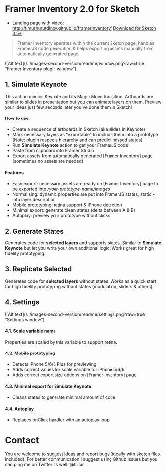 # Framer Inventory 2.0 for Sketch
- Landing page with video: http://timurnurutdinov.github.io/framerinventory/
<a href="https://github.com/">Download for Sketch 3.5+</a>

>Framer Inventory operates within the current Sketch page, handles FramerJS code generation & helps exporting assets manually from automatically generated page.

![Alt text](/../images-second-version/readme/window.png?raw=true “Framer Inventory plugin window”)

## 1. Simulate Keynote
This action mimics Keynote and its Magic Move transition. Artboards are similar to slides in presentation but you can animate layers on them. Preview your ideas just few seconds later you’ve done them in Sketch!

#### How to use
- Create a sequence of artboards in Sketch (aka slides in Keynote)
- Mark necessary layers as “exportable” to include them into a prototype (Note: plugin respects hierarchy and can predict missed states)
- Run **Simulate Keynote** action to get your FramerJS code
- Paste from clipboard into Framer Studio 
- Export assets from automatically generated [Framer Inventory] page (sometimes no assets are needed)

#### Features
- Easy export: necessary assets are ready on [Framer Inventory] page to be exported into _/your-prototype-name/images_
- Normalising: dynamic properties are put into FramerJS states, static - into layer description
- Mobile prototyping: retina support & iPhone detection
- Minimal export: generate clean states (delta between A & B)
- Autoplay: preview your prototype without clicks




## 2. Generate States
Generates code for **selected layers** and supports states. Similar to **Simulate Keynote** but let you write your own additional logic. Works great for high fidelity prototyping.


## 3. Replicate Selected
Generates code for **selected layers** without states. Works as a quick start for high fidelity prototyping without states (modulation, sliders & others)




## 4. Settings
![Alt text](/../images-second-version/readme/settings.png?raw=true “Settings window”)

#### 4.1. Scale variable name
Properties are scaled by this variable to support retina.

#### 4.2. Mobile prototyping
- Detects iPhone 5/6/6 Plus for previewing
- Adds correct values for scale variable for iPhone 5/6/6
- Adds correct export size options on [Framer Inventory] page

#### 4.3. Minimal export for Simulate Keynote
- Cleans states to generate minimal amount of code

#### 4.4. Autoplay
- Replaces onClick handler with an autoplay loop




# Contact
You are welcome to suggest ideas and report bugs (ideally with sketch files included). For better communication I suggest using Github issues but you can ping me on Twitter as well: @tilllur
